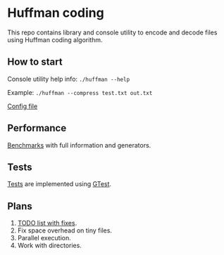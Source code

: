 # Huffman coding
This repo contains library and console utility to encode and decode files
using Huffman coding algorithm.

## How to start
Console utility help info: ```./huffman --help```

Example: ```./huffman --compress test.txt out.txt```

[Config file](/src/config.h)

## Performance
[Benchmarks](/benchmarks) with full information and generators.

## Tests
[Tests](/tests) are implemented using [GTest](https://github.com/google/googletest).

## Plans
1. [TODO list with fixes](/TODO.md).
2. Fix space overhead on tiny files.
2. Parallel execution.
3. Work with directories.
